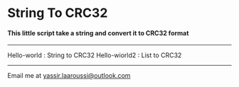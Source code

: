 # String To CRC32

#### This little script take a string and convert it to **CRC32** format 

---

Hello-world   : String to CRC32
Hello-wiorld2 : List to CRC32

---

Email me at [yassir.laaroussi@outlook.com](Mailto:yassir.laaroussi@outlook.com)